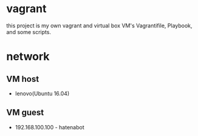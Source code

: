 # vagrant
this project is my own vagrant and virtual box VM's Vagrantifile, Playbook, and some scripts.

# network
## VM host
* lenovo(Ubuntu 16.04)

## VM guest
* 192.168.100.100 - hatenabot
